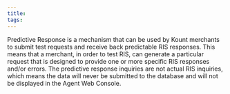 ```yaml
---
title:
tags:
---
```


Predictive Response is a mechanism that can be used by Kount merchants to submit test requests and receive back predictable RIS responses. This means that a merchant, in order to test RIS, can generate a particular request that is designed to provide one or more specific RIS responses and/or errors. The predictive response inquiries are not actual RIS inquiries, which means the data will never be submitted to the database and will not be displayed in the Agent Web Console.
